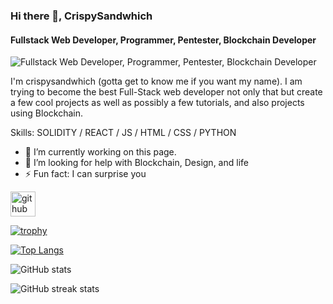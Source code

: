 ### Hi there 👋, CrispySandwhich
#### Fullstack Web Developer, Programmer, Pentester, Blockchain Developer
![Fullstack Web Developer, Programmer, Pentester, Blockchain Developer](https://arturssmirnovs.github.io/github-profile-readme-generator/images/banner.png)

I'm crispysandwhich (gotta get to know me if you want my name). I am trying to become the best Full-Stack web developer not only that but create a few cool projects as well as possibly a few tutorials, and also projects using Blockchain. 

Skills: SOLIDITY / REACT / JS / HTML / CSS / PYTHON

- 🔭 I’m currently working on this page. 
- 🤔 I’m looking for help with Blockchain, Design, and life 
- ⚡ Fun fact: I can surprise you 


[<img src='https://cdn.jsdelivr.net/npm/simple-icons@3.0.1/icons/github.svg' alt='github' height='40'>](https://github.com/crispysandwhich)  

[![trophy](https://github-profile-trophy.vercel.app/?username=crispysandwhich)](https://github.com/ryo-ma/github-profile-trophy)

[![Top Langs](https://github-readme-stats.vercel.app/api/top-langs/?username=crispysandwhich)](https://github.com/anuraghazra/github-readme-stats)

![GitHub stats](https://github-readme-stats.vercel.app/api?username=crispysandwhich&show_icons=true)  

![GitHub streak stats](https://github-readme-streak-stats.herokuapp.com/?user=crispysandwhich)  

